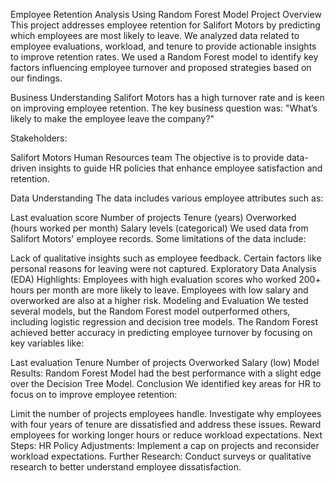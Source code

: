 Employee Retention Analysis Using Random Forest Model
Project Overview
This project addresses employee retention for Salifort Motors by predicting which employees are most likely to leave. We analyzed data related to employee evaluations, workload, and tenure to provide actionable insights to improve retention rates. We used a Random Forest model to identify key factors influencing employee turnover and proposed strategies based on our findings.

Business Understanding
Salifort Motors has a high turnover rate and is keen on improving employee retention. The key business question was: "What’s likely to make the employee leave the company?"

Stakeholders:

Salifort Motors Human Resources team
The objective is to provide data-driven insights to guide HR policies that enhance employee satisfaction and retention.

Data Understanding
The data includes various employee attributes such as:

Last evaluation score
Number of projects
Tenure (years)
Overworked (hours worked per month)
Salary levels (categorical)
We used data from Salifort Motors' employee records. Some limitations of the data include:

Lack of qualitative insights such as employee feedback.
Certain factors like personal reasons for leaving were not captured.
Exploratory Data Analysis (EDA) Highlights:
Employees with high evaluation scores who worked 200+ hours per month are more likely to leave.
Employees with low salary and overworked are also at a higher risk.
Modeling and Evaluation
We tested several models, but the Random Forest model outperformed others, including logistic regression and decision tree models. The Random Forest achieved better accuracy in predicting employee turnover by focusing on key variables like:

Last evaluation
Tenure
Number of projects
Overworked
Salary (low)
Model Results:
Random Forest Model had the best performance with a slight edge over the Decision Tree Model.
Conclusion
We identified key areas for HR to focus on to improve employee retention:

Limit the number of projects employees handle.
Investigate why employees with four years of tenure are dissatisfied and address these issues.
Reward employees for working longer hours or reduce workload expectations.
Next Steps:
HR Policy Adjustments: Implement a cap on projects and reconsider workload expectations.
Further Research: Conduct surveys or qualitative research to better understand employee dissatisfaction.

